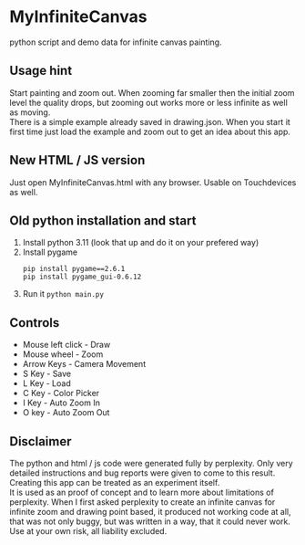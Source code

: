 # MyInfiniteCanvas
python script and demo data for infinite canvas painting.

## Usage hint
Start painting and zoom out. When zooming far smaller then the initial zoom level the quality drops, but zooming out works more or less infinite as well as moving.  
There is a simple example already saved in drawing.json. When you start it first time just load the example and zoom out to get an idea about this app.

## New HTML / JS version
Just open MyInfiniteCanvas.html with any browser. Usable on Touchdevices as well.

## Old python installation and start
1. Install python 3.11 (look that up and do it on your prefered way)
2. Install pygame 
   ```
   pip install pygame==2.6.1
   pip install pygame_gui-0.6.12
   ```
4. Run it
   ```python main.py```

## Controls
- Mouse left click - Draw
- Mouse wheel - Zoom
- Arrow Keys - Camera Movement
- S Key - Save
- L Key - Load
- C Key - Color Picker
- I Key - Auto Zoom In
- O key - Auto Zoom Out

## Disclaimer
The python and html / js code were generated fully by perplexity. Only very detailed instructions and bug reports were given to come to this result. Creating this app can be treated as an experiment itself.  
It is used as an proof of concept and to learn more about limitations of perplexity. When I first asked perplexity to create an infinite canvas for infinite zoom and drawing point based, it produced not working code at all, that was not only buggy, but was written in a way, that it could never work.  
Use at your own risk, all liability excluded.
